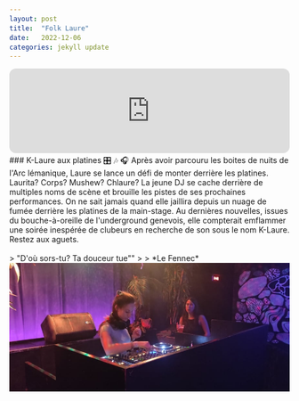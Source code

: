 ```yaml
---
layout: post
title:  "Folk Laure"
date:   2022-12-06 
categories: jekyll update
---
```


<iframe style="border-radius:12px" src="https://open.spotify.com/embed/track/4V2wBXWt35kQmUvH2LOYqL?utm_source=generator&theme=0" width="100%" height="152" frameBorder="0" allowfullscreen="" allow="autoplay; clipboard-write; encrypted-media; fullscreen; picture-in-picture" loading="lazy"></iframe>  
<br>
### K-Laure aux platines &#127899; &#127926; &#127911;
Après avoir parcouru les boites de nuits de l'Arc lémanique, Laure se lance un défi de monter derrière les platines. Laurita? Corps? Mushew? Chlaure? La jeune DJ se cache derrière de multiples noms de scène et brouille les pistes de ses prochaines performances. On ne sait jamais quand elle jaillira depuis un nuage de fumée derrière les platines de la main-stage. Au dernières nouvelles, issues du bouche-à-oreille de l'underground genevois, elle compterait emflammer une soirée inespérée de clubeurs en recherche de son sous le nom K-Laure. Restez aux aguets.
<br>
<br>
> "D'où sors-tu? Ta douceur tue""
>  
> *Le Fennec*

<br>

<img src="/images/23.jpg" alt="">
